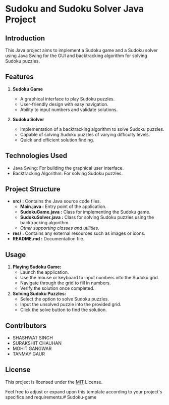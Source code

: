 # Sudoku and Sudoku Solver Java Project

## Introduction
This Java project aims to implement a Sudoku game and a Sudoku solver using Java Swing for the GUI and backtracking algorithm for solving Sudoku puzzles.

## Features
1. **Sudoku Game**
   - A graphical interface to play Sudoku puzzles.
   - User-friendly design with easy navigation.
   - Ability to input numbers and validate solutions.


2. **Sudoku Solver**
   - Implementation of a backtracking algorithm to solve Sudoku puzzles.
   - Capable of solving Sudoku puzzles of varying difficulty levels.
   - Quick and efficient solution finding.

## Technologies Used
- Java Swing: For building the graphical user interface.
- Backtracking Algorithm: For solving Sudoku puzzles.

## Project Structure
- **src/ :** Contains the Java source code files.
  - **Main.java :** Entry point of the application.
  - **SudokuGame.java :** Class for implementing the Sudoku game.
  - **SudokuSolver.java :** Class for solving Sudoku puzzles using the backtracking algorithm.
  - *Other supporting classes and utilities.*
- **res/ :** Contains any external resources such as images or icons.
- **README.md :** Documentation file.

## Usage
1. **Playing Sudoku Game:**
    - Launch the application.
    - Use the mouse or keyboard to input numbers into the Sudoku grid.
    - Navigate through the grid to fill in numbers.
    - Verify the solution once completed.
2. **Solving Sudoku Puzzles:**
    - Select the option to solve Sudoku puzzles.
    - Input the unsolved puzzle into the provided grid.
    - Click the solve button to find the solution.

## Contributors
- SHASHWAT SINGH
- SURAKSHIT CHAUHAN
- MOHIT GANGWAR
- TANMAY GAUR

## License
This project is licensed under the [MIT](https://choosealicense.com/licenses/mit/) License.

Feel free to adjust or expand upon this template according to your project's specifics and requirements.# Sudoku-game
